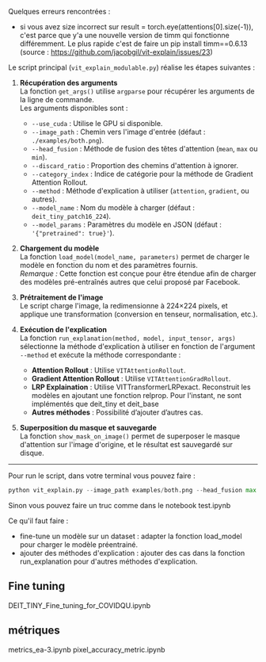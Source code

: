 Quelques erreurs rencontrées : 
- si vous avez size incorrect sur  result = torch.eye(attentions[0].size(-1)), c'est parce que y'a une nouvelle version de timm qui fonctionne différemment. Le plus rapide c'est de faire un pip install timm==0.6.13 (source : https://github.com/jacobgil/vit-explain/issues/23)



Le script principal (`vit_explain_modulable.py`) réalise les étapes suivantes :

1. **Récupération des arguments**  
   La fonction `get_args()` utilise `argparse` pour récupérer les arguments de la ligne de commande.  
   Les arguments disponibles sont :

   - `--use_cuda` : Utilise le GPU si disponible.
   - `--image_path` : Chemin vers l'image d'entrée (défaut : `./examples/both.png`).
   - `--head_fusion` : Méthode de fusion des têtes d'attention (`mean`, `max` ou `min`).
   - `--discard_ratio` : Proportion des chemins d'attention à ignorer.
   - `--category_index` : Indice de catégorie pour la méthode de Gradient Attention Rollout.
   - `--method` : Méthode d'explication à utiliser (`attention`, `gradient`, ou autres).
   - `--model_name` : Nom du modèle à charger (défaut : `deit_tiny_patch16_224`).
   - `--model_params` : Paramètres du modèle en JSON (défaut : `'{"pretrained": true}'`).

2. **Chargement du modèle**  
   La fonction `load_model(model_name, parameters)` permet de charger le modèle en fonction du nom et des paramètres fournis.  
   *Remarque :* Cette fonction est conçue pour être étendue afin de charger des modèles pré-entraînés autres que celui proposé par Facebook.

3. **Prétraitement de l'image**  
   Le script charge l'image, la redimensionne à 224×224 pixels, et applique une transformation (conversion en tenseur, normalisation, etc.).

4. **Exécution de l'explication**  
   La fonction `run_explanation(method, model, input_tensor, args)` sélectionne la méthode d'explication à utiliser en fonction de l'argument `--method` et exécute la méthode correspondante :
   - **Attention Rollout** : Utilise `VITAttentionRollout`.
   - **Gradient Attention Rollout** : Utilise `VITAttentionGradRollout`.
   - **LRP Explaination** : Utilise VITTransformerLRPexact. Reconstruit les modèles en ajoutant une fonction relprop. Pour l'instant, ne sont implémentés que deit_tiny et deit_base
   - **Autres méthodes** : Possibilité d’ajouter d’autres cas.

5. **Superposition du masque et sauvegarde**  
   La fonction `show_mask_on_image()` permet de superposer le masque d'attention sur l'image d'origine, et le résultat est sauvegardé sur disque.

---

Pour run le script, dans votre terminal vous pouvez faire : 

``` python
python vit_explain.py --image_path examples/both.png --head_fusion max --discard_ratio 0.9 --use_cuda --method attention 
``` 

Sinon vous pouvez faire un truc comme dans le notebook test.ipynb

Ce qu'il faut faire : 
- fine-tune un modèle sur un dataset : adapter la fonction load_model pour charger le modèle préentrainé. 
- ajouter des méthodes d'explication : ajouter des cas dans la fonction run_explanation pour d'autres méthodes d'explication.


## Fine tuning 
DEIT_TINY_Fine_tuning_for_COVIDQU.ipynb


## métriques 
metrics_ea-3.ipynb
pixel_accuracy_metric.ipynb